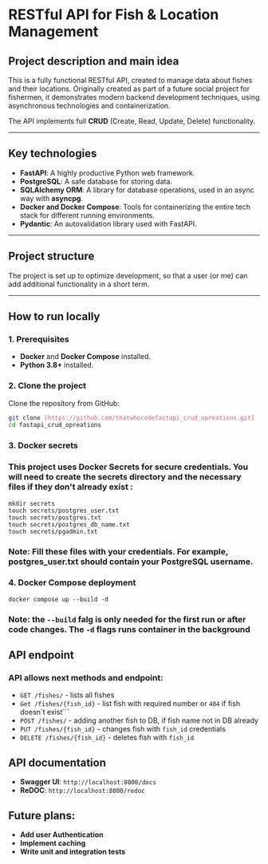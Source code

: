 # RESTful API for Fish & Location Management

## Project description and main idea
This is a fully functional RESTful API, created to manage data about fishes and their locations. Originally created as part of a future social project for fishermen, it demonstrates modern backend development techniques, using asynchronous technologies and containerization.

The API implements full **CRUD** (Create, Read, Update, Delete) functionality.

---

## Key technologies

- **FastAPI**: A highly productive Python web framework.
- **PostgreSQL**: A safe database for storing data.
- **SQLAlchemy ORM**: A library for database operations, used in an async way with **asyncpg**.
- **Docker and Docker Compose**: Tools for containerizing the entire tech stack for different running environments.
- **Pydantic**: An autovalidation library used with FastAPI.

---

## Project structure

The project is set up to optimize development, so that a user (or me) can add additional functionality in a short term.

---

## How to run locally

### 1. Prerequisites
- **Docker** and **Docker Compose** installed.
- **Python 3.8+** installed.

### 2. Clone the project
Clone the repository from GitHub:
```bash
git clone [https://github.com/thatwhocodefastapi_crud_opreations.git]
cd fastapi_crud_opreations
```

### 3. Docker secrets
### This project uses Docker Secrets for secure credentials. You will need to create the secrets directory and the necessary files if they don't already exist :
```
mkdir secrets
touch secrets/postgres_user.txt
touch secrets/postgres.txt
touch secrets/postgres_db_name.txt
touch secrets/pgadmin.txt
```
### Note: Fill these files with your credentials. For example, postgres_user.txt should contain your PostgreSQL username.

### 4. Docker Compose deployment
```
docker compose up --build -d

```
### **Note:** the ```--build``` falg is only needed for the first run or after code changes. The ```-d``` flags runs container in the background

## API endpoint
### API allows next methods and endpoint:
 - ```GET /fishes/``` - lists all fishes
 - ```Get /fishes/{fish_id}``` - list fish with required number or ```404``` if fish doesn`t exist```
 - ```POST /fishes/``` - adding another fish to DB, if fish name not in DB already
 - ```PUT /fishes/{fish_id}``` - changes fish with ```fish_id``` credentials
 - ```DELETE /fishes/{fish_id}``` - deletes fish with ```fish_id```
## API documentation
 - **Swagger UI**: ```http://localhost:8000/docs```
 - **ReDOC**: ```http://localhost:8000/redoc```

## Future plans:
 - **Add user Authentication** 
 - **Implement caching**
 - **Write unit and integration tests**



